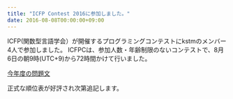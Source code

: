 ```yaml
---
title: "ICFP Contest 2016に参加しました。"
date: 2016-08-08T00:00:00+09:00
---
```


ICFP(関数型言語学会）が開催するプログラミングコンテストにkstmのメンバー4人で参加しました。
ICFPCは、参加人数・年齢制限のないコンテストで、8月6日の朝9時(UTC+9)から72時間かけて行いました。

[今年度の問題文](http://icfpc2016.blogspot.jp/)

正式な順位表が好評され次第追記します。
